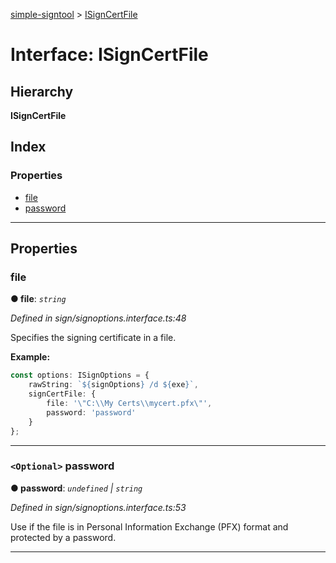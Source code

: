 [simple-signtool](../README.md) > [ISignCertFile](../interfaces/isigncertfile.md)

# Interface: ISignCertFile

## Hierarchy

**ISignCertFile**

## Index

### Properties

* [file](isigncertfile.md#file)
* [password](isigncertfile.md#password)

---

## Properties

<a id="file"></a>

###  file

**● file**: *`string`*

*Defined in sign/signoptions.interface.ts:48*

Specifies the signing certificate in a file.

**Example:**

```typescript
const options: ISignOptions = {
    rawString: `${signOptions} /d ${exe}`,
    signCertFile: {
        file: '\"C:\\My Certs\\mycert.pfx\"',
        password: 'password'
    }
};
```

___
<a id="password"></a>

### `<Optional>` password

**● password**: *`undefined` \| `string`*

*Defined in sign/signoptions.interface.ts:53*

Use if the file is in Personal Information Exchange (PFX) format and protected by a password.

___


